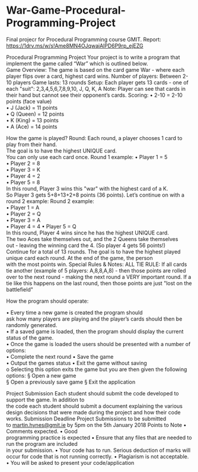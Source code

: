 # War-Game-Procedural-Programming-Project
Final projecr for Procedural Programming course GMIT.
Report:
https://1drv.ms/w/s!Ame8MN4OJqwaiAlPD6P9rp_ejEZG

Procedural	Programming	Project	
Your	project	is	to	write	a	program	that	implement	the	game	called	“War”	which	is	outlined	below.	
Game	Overview:	The	game	is	based	on	the	card	game	War	-	where	each	player	flips	over	a	card,	highest	
card	wins.	Number	of	players:		Between	2-10	players			Game	lasts:		13	rounds	Setup:		Each	player
gets	13	cards	-	one	of	each	"suit":		2,3,4,5,6,7,8,9,10,	J,	Q,	K,	A	Note:	Player	can	see	that	cards	in	
their	hand	but	cannot	see	their	opponent’s	cards.	Scoring:	• 2-10	=	2-10	points	(face	value)	
• J	(Jack)	=	11	points	
• Q	(Queen)	=	12	points	
• K	(King)	=	13	points	
• A	(Ace)	=	14	points	
	
How	the	game	is	played?	Round:		Each	round,	a	player	chooses	1	card	to	play	from	their	hand.		
The	goal	is	to	have	the	highest	UNIQUE	card.	
You	can	only	use	each	card	once.	Round	1	example:
• Player	1	=	5	
• Player	2	=	8	
• Player	3	=	K	
• Player	4	=	2	
• Player	5	=	8	
In	this	round,	Player	3	wins	this	"war"	with	the	highest	card	of	a	K.		
So	Player	3	gets	5+8+13+2+8	points	(36	points).		Let’s	continue	on	with
a	round	2	example:	Round	2	example:	
• Player	1	=	A	
• Player	2	=	Q	
• Player	3	=	A	
• Player	4	=	4
• Player	5	=	Q	
In	this	round,	Player	4	wins	since	he	has	the	highest	UNIQUE	card.		
The	two	Aces	take	themselves	out,	and	the	2	Queens	take	themselves	
out	-	leaving	the	winning	card	the	4.		(So	player	4	gets	56	points!)	
Continue	for	a	total	of	13	rounds.		The	goal	is	to	have	the	highest
played	unique	card	each	round.		At	the	end	of	the	game,	the	person	
with	the	most	points	win.	Special	Rules	&	Notes:	ALL	TIE	RULE:		If	all	cards
tie	another	(example	of	5	players:		A,8,8,A,8)	-	then	those	points	are	rolled	
over	to	the	next	round	-	making	the	next	round	a	VERY	important	round.		If	a	tie	
like	this	happens	on	the	last	round,	then	those	points	are	just	"lost	on	the	battlefield"

How	the	program	should	operate:	

• Every	time	a	new	game	is	created	the	program	should	
ask	how	many	players	are	playing	and	the	player’s	cards	should	then	be	randomly	generated.	
• If	a	saved	game	is	loaded,	then	the	program	should	display	the	current	status	of	the	game.		
• Once	the	game	is	loaded	the	users	should	be	presented	with	a	number	of	options:		
• Complete	the	next	round	• Save	the	game	
• Output	the	games	status		• Exit	the	game	without	saving		
o Selecting	this	option	exits	the	game	but	you	are	then	given	the	following	options:	§ Open	a	new	game		
§ Open	a	previously	save	game		§ Exit	the	application		
	
Project	Submission		Each	student	should	submit	the	code	developed	to	support	the	game.	In	addition	to	
the	code	each	student	should	submit	a	document	explaining	the	various	design	decisions	that	were	made
during	the	project	and	how	their	code	works.		Submission	Deadline		Project	Submissions	to	be	submitted	
to	martin.hynes@gmit.ie	by	5pm	on	the	5th	January	2018	Points	to	Note		• Comments	expected.		• Good	
programming	practice	is	expected		• Ensure	that	any	files	that	are	needed	to	run	the	program	are	included	
in	your	submission.		• Your	code	has	to	run.	Serious	deduction	of	marks	will	occur	for	code	that	is	not	
running	correctly.	• Plagiarism	is	not	acceptable.	• You	will	be	asked	to	present	your	code/application	
